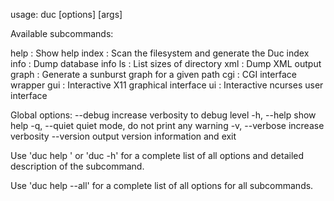 usage: duc <cmd> [options] [args]

Available subcommands:

help : Show help
index : Scan the filesystem and generate the Duc index
info : Dump database info
ls : List sizes of directory
xml : Dump XML output
graph : Generate a sunburst graph for a given path
cgi : CGI interface wrapper
gui : Interactive X11 graphical interface
ui : Interactive ncurses user interface

Global options:
--debug increase verbosity to debug level
-h, --help show help
-q, --quiet quiet mode, do not print any warning
-v, --verbose increase verbosity
--version output version information and exit

Use 'duc help <subcommand>' or 'duc <subcommand> -h' for a complete list of all
options and detailed description of the subcommand.

Use 'duc help --all' for a complete list of all options for all subcommands.
